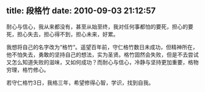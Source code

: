 title: 段格竹
date: 2010-09-03 21:12:57
---

耐心与信心，我从来都没有，甚至从始至终，我对任何事都怕的要死，担心的要死，担心失去，担心得不到，担心未来，好累。

我想将自己的名字改为“格竹“。遥望百年前，守仁格竹数日未成功，但精神所在，他不怕失去，勇敢的坚持自己的想法，实为圣贤。格竹固然会失败，但是不去尝试又怎么知道失败的滋味，又如何成功？而耐心与信心，冷静与坚持更加重要，格物穷理，格竹修心。

若守仁格竹3日，我格三年，希望修得心智，学识，找到自我。